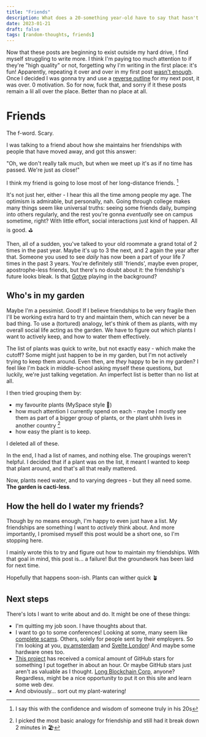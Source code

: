 ```yaml
---
title: "Friends"
description: What does a 20-something year-old have to say that hasn't been said before? Let's find out.
date: 2023-01-21
draft: false
tags: [random-thoughts, friends]
---
```


Now that these posts are beginning to exist outside my hard drive, I find myself struggling to write more. I think I'm paying too much attention to if they're "high quality" or not, forgetting why I'm writing in the first place: it's fun! Apparently, repeating it over and over in my first post [wasn't enough](1-why-write.html). Once I decided I was gonna try and use a [reverse outline](https://explorationsofstyle.com/2011/02/09/reverse-outlines/) for my next post, it was over. 0 motivation. So for now, fuck that, and sorry if it these posts remain a lil all over the place. Better than no place at all.

# Friends

The f-word. Scary.

I was talking to a friend about how she maintains her friendships with people that have moved away, and got this answer:

"Oh, we don't really talk much, but when we meet up it's as if no time has passed. We're just as close!"

I think my friend is going to lose most of her long-distance friends. [^1]

It's not just her, either - I hear this all the time among people my age. The optimism is admirable, but personally, nah. Going through college makes many things seem like universal truths: seeing some friends daily, bumping into others regularly, and the rest you're gonna *eventually* see on campus sometime, right? With little effort, social interactions just kind of happen. All is good. ⛳

Then, all of a sudden, you've talked to your old roommate a grand total of 2 times in the past year. Maybe it's up to 3 the next, and 2 again the year after that. Someone you used to see *daily* has now been a part of your life 7 times in the past 3 years. You're definitely still 'friends', maybe even proper, apostrophe-less friends, but there's no doubt about it: the friendship's future looks bleak. Is that [Gotye](https://www.youtube.com/watch?v=8UVNT4wvIGY) playing in the background?

## Who's in my garden

Maybe I'm a pessimist. Good! If I believe friendships to be very fragile then I'll be working extra hard to try and maintain them, which can never be a bad thing. To use a (tortured) analogy, let's think of them as plants, with my overall social life acting as the garden. We have to figure out which plants I want to actively keep, and how to water them effectively.

The list of plants was quick to write, but not exactly easy - which make the cutoff? Some might just happen to be in my garden, but I'm not actively trying to keep them around. Even then, are *they* happy to be in my garden? I feel like I'm back in middle-school asking myself these questions, but luckily, we're just talking vegetation. An imperfect list is better than no list at all.

I then tried grouping them by:

* my favourite plants (MySpace style 🚀)
* how much attention I currently spend on each - maybe I mostly see them as part of a bigger group of plants, or the plant uhhh lives in another country [^2]
* how easy the plant is to keep.


I deleted all of these.

In the end, I had a list of names, and nothing else. The groupings weren't helpful. I decided that if a plant was on the list, it meant I wanted to keep that plant around, and that's all that really mattered.

Now, plants need water, and to varying degrees - but they all need some. **The garden is cacti-less**.


## How the hell do I water my friends?

Though by no means enough, I'm happy to even just have a list. My friendships are something I want to *actively* think about. And more importantly, I promised myself this post would be a short one, so I'm stopping here.

I mainly wrote this to try and figure out how to maintain my friendships. With that goal in mind, this post is... a failure! But the groundwork has been laid for next time.

Hopefully that happens soon-ish. Plants can wither quick 🪴


## Next steps

There's lots I want to write about and do. It might be one of these things:

- I'm quitting my job soon. I have thoughts about that.
- I want to go to some conferences! Looking at some, many seem like [complete scams](https://waset.org/advanced-biocatalysis-and-synthetic-biology-conference-in-january-2023-in-london). Others, solely for people sent by their employers. So I'm looking at you, [py.amsterdam](https://py.amsterdam/) and [Svelte London](https://www.meetup.com/svelte/)! And maybe some hardware ones too.
- [This project](https://github.com/platelminto/chatgpt-conversation) has received a comical amount of GitHub stars for something I put together in about an hour. Or maybe GitHub stars just aren't as valuable as I thought. [Long Blockchain Corp](https://en.wikipedia.org/wiki/Long_Blockchain_Corp), anyone? Regardless, might be a nice opportunity to put it on this site and learn some web dev.
- And obviously... sort out my plant-watering!

[^1]: I say this with the confidence and wisdom of someone truly in his 20s

[^2]: I picked the most basic analogy for friendship and still had it break down 2 minutes in 🏖️